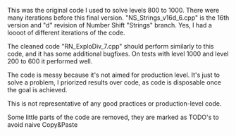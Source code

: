 This was the original code I used to solve levels 800 to 1000. There were many iterations before this final version. "NS_Strings_v16d_6.cpp" is the 16th version and "d" revision of Number Shift "Strings" branch. Yes, I had a loooot of different iterations of the code.

The cleaned code "RN_ExploDiv_7.cpp" should perform similarly to this code, and it has some additional bugfixes. On tests with level 1000 and level 200 to 600 it performed well.

The code is messy because it's not aimed for production level. It's just to solve a problem, I priorized results over code, as code is disposable once the goal is achieved.

This is not representative of any good practices or production-level code.

Some little parts of the code are removed, they are marked as TODO's to avoid naive Copy&Paste 
